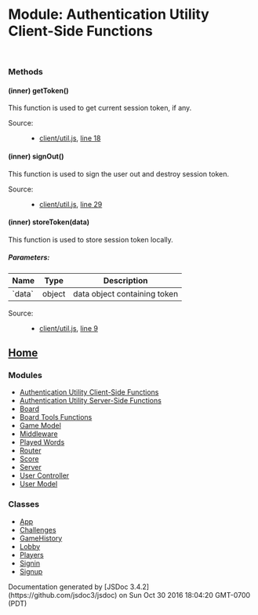 <div id="main">

# Module: Authentication Utility Client-Side Functions

<section>

<header></header>

<article>

### Methods

#### <span class="type-signature">(inner)</span> getToken<span class="signature">()</span><span class="type-signature"></span>

<div class="description">This function is used to get current session token, if any.</div>

<dl class="details">

<dt class="tag-source">Source:</dt>

<dd class="tag-source">

*   [client/util.js](client_util.js.html), [line 18](client_util.js.html#line18)

</dd>

</dl>

#### <span class="type-signature">(inner)</span> signOut<span class="signature">()</span><span class="type-signature"></span>

<div class="description">This function is used to sign the user out and destroy session token.</div>

<dl class="details">

<dt class="tag-source">Source:</dt>

<dd class="tag-source">

*   [client/util.js](client_util.js.html), [line 29](client_util.js.html#line29)

</dd>

</dl>

#### <span class="type-signature">(inner)</span> storeToken<span class="signature">(data)</span><span class="type-signature"></span>

<div class="description">This function is used to store session token locally.</div>

##### Parameters:

<table class="params">

<thead>

<tr>

<th>Name</th>

<th>Type</th>

<th class="last">Description</th>

</tr>

</thead>

<tbody>

<tr>

<td class="name">`data`</td>

<td class="type"><span class="param-type">object</span></td>

<td class="description last">data object containing token</td>

</tr>

</tbody>

</table>

<dl class="details">

<dt class="tag-source">Source:</dt>

<dd class="tag-source">

*   [client/util.js](client_util.js.html), [line 9](client_util.js.html#line9)

</dd>

</dl>

</article>

</section>

</div>

<nav>

## [Home](index.html)

### Modules

*   [Authentication Utility Client-Side Functions](module-Authentication%2520Utility%2520Client-Side%2520Functions.html)
*   [Authentication Utility Server-Side Functions](module-Authentication%2520Utility%2520Server-Side%2520Functions.html)
*   [Board](module-Board.html)
*   [Board Tools Functions](module-Board%2520Tools%2520Functions.html)
*   [Game Model](module-Game%2520Model.html)
*   [Middleware](module-Middleware.html)
*   [Played Words](module-Played%2520Words.html)
*   [Router](module-Router.html)
*   [Score](module-Score.html)
*   [Server](module-Server.html)
*   [User Controller](module-User%2520Controller.html)
*   [User Model](module-User%2520Model.html)

### Classes

*   [App](App.html)
*   [Challenges](Challenges.html)
*   [GameHistory](GameHistory.html)
*   [Lobby](Lobby.html)
*   [Players](Players.html)
*   [Signin](Signin.html)
*   [Signup](Signup.html)

</nav>

<footer>Documentation generated by [JSDoc 3.4.2](https://github.com/jsdoc3/jsdoc) on Sun Oct 30 2016 18:04:20 GMT-0700 (PDT)</footer>

<script>prettyPrint();</script>